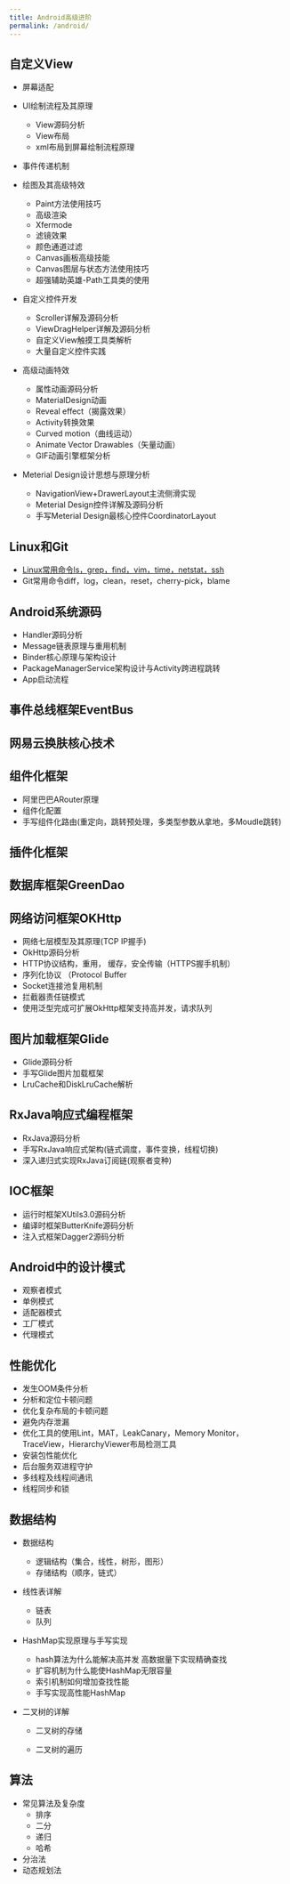```yaml
---
title: Android高级进阶
permalink: /android/
---
```


## 自定义View

- 屏幕适配

- UI绘制流程及其原理

  - View源码分析
  - View布局
  - xml布局到屏幕绘制流程原理

- 事件传递机制

- 绘图及其高级特效

  - Paint方法使用技巧
  - 高级渲染
  - Xfermode
  - 滤镜效果
  - 颜色通道过滤
  - Canvas画板高级技能
  - Canvas图层与状态方法使用技巧
  - 超强辅助英雄-Path工具类的使用

- 自定义控件开发

  - Scroller详解及源码分析
  - ViewDragHelper详解及源码分析
  - 自定义View触摸工具类解析
  - 大量自定义控件实践

- 高级动画特效

  - 属性动画源码分析
  - MaterialDesign动画
  - Reveal effect（揭露效果）
  - Activity转换效果
  - Curved motion（曲线运动）
  - Animate Vector Drawables（矢量动画）
  - GIF动画引擎框架分析
* Meterial Design设计思想与原理分析

  * NavigationView+DrawerLayout主流侧滑实现
  * Meterial Design控件详解及源码分析
  * 手写Meterial Design最核心控件CoordinatorLayout

## Linux和Git

 * [Linux常用命令ls，grep，find，vim，time，netstat，ssh](/2019-01-14/linux/)
 * Git常用命令diff，log，clean，reset，cherry-pick，blame

## Android系统源码 

- Handler源码分析
- Message链表原理与重用机制
- Binder核心原理与架构设计
- PackageManagerService架构设计与Activity跨进程跳转
- App启动流程

## 事件总线框架EventBus

## 网易云换肤核心技术

## 组件化框架

- 阿里巴巴ARouter原理
- 组件化配置
- 手写组件化路由(重定向，跳转预处理，多类型参数从拿地，多Moudle跳转)

## 插件化框架

## 数据库框架GreenDao

## 网络访问框架OKHttp

- 网络七层模型及其原理(TCP IP握手)
- OkHttp源码分析
- HTTP协议结构，重用， 缓存，安全传输（HTTPS握手机制）
- 序列化协议 （Protocol Buffer
- Socket连接池复用机制
- 拦截器责任链模式
- 使用泛型完成可扩展OkHttp框架支持高并发，请求队列

## 图片加载框架Glide

- Glide源码分析
- 手写Glide图片加载框架
- LruCache和DiskLruCache解析

## RxJava响应式编程框架

- RxJava源码分析
- 手写RxJava响应式架构(链式调度，事件变换，线程切换)
- 深入递归式实现RxJava订阅链(观察者变种)

## IOC框架

- 运行时框架XUtils3.0源码分析
- 编译时框架ButterKnife源码分析
- 注入式框架Dagger2源码分析

## Android中的设计模式

- 观察者模式
- 单例模式
- 适配器模式
- 工厂模式
- 代理模式

## 性能优化

- 发生OOM条件分析
- 分析和定位卡顿问题
- 优化复杂布局的卡顿问题
- 避免内存泄漏
- 优化工具的使用Lint，MAT，LeakCanary，Memory Monitor，TraceView，HierarchyViewer布局检测工具
- 安装包性能优化
- 后台服务双进程守护
- 多线程及线程间通讯
- 线程同步和锁

## 数据结构

- 数据结构

  - 逻辑结构（集合，线性，树形，图形）
  - 存储结构（顺序，链式）

- 线性表详解

  - 链表
  - 队列

- HashMap实现原理与手写实现

  - hash算法为什么能解决高并发 高数据量下实现精确查找
  - 扩容机制为什么能使HashMap无限容量
  - 索引机制如何增加查找性能
  - 手写实现高性能HashMap

- 二叉树的详解

  - 二叉树的存储

  - 二叉树的遍历

## 算法

- 常见算法及复杂度
  - 排序
  - 二分
  - 递归
  - 哈希
- 分治法
- 动态规划法
